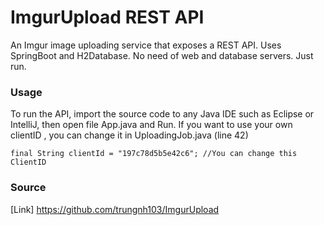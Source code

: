 # ImgurUpload REST API #
An Imgur image uploading service that exposes a REST API.
Uses SpringBoot and H2Database. No need of web and database servers. Just run.

### Usage ###
To run the API, import the source code to any Java IDE such as Eclipse or IntelliJ, then open file App.java and Run.
If you want to use your own clientID , you can change it in UploadingJob.java (line 42)
```
final String clientId = "197c78d5b5e42c6"; //You can change this ClientID
```

### Source ###
[Link] https://github.com/trungnh103/ImgurUpload
